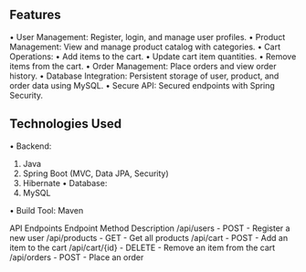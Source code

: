 ## Features

• User Management: Register, login, and manage user profiles.
• Product Management: View and manage product catalog with categories.
• Cart Operations:
• Add items to the cart.
• Update cart item quantities.
• Remove items from the cart.
• Order Management: Place orders and view order history.
• Database Integration: Persistent storage of user, product, and order data using MySQL.
• Secure API: Secured endpoints with Spring Security.

## Technologies Used
• Backend:
1) Java
2) Spring Boot (MVC, Data JPA, Security)
3) Hibernate
• Database:
1) MySQL
   
• Build Tool:
Maven

API Endpoints
Endpoint	Method	Description
/api/users -	POST -	Register a new user
/api/products	- GET -	Get all products
/api/cart	- POST -	Add an item to the cart
/api/cart/{id}	- DELETE -	Remove an item from the cart
/api/orders	- POST	- Place an order
